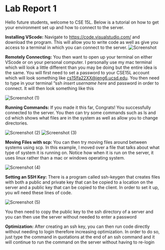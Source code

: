 # Lab Report 1 
Hello future students, welcome to CSE 15L. Below is a tutorial on how to get your environment set up and how to connect to the server.

**Installing VScode:**
Navigate to https://code.visualstudio.com/ and download the program. This will allow you to write code as well as give you access to a terminal in which you can connect to the server.
![Screenshot](https://user-images.githubusercontent.com/98442414/195953939-23fac949-ca6c-4118-a356-d9115784225c.png)

**Remotely Connecting:**
You then want to open up your terminal on either VScode or on your personal computer. I personally use my mac terminal which will look a little different than you may be doing but the entire idea is the same. You will first need to set a password to your CSE15L account which will look something like cs15lfa22XX@ieng6.ucsd.edu. You then need to type in your terminal “ssh *insert username here* and password in order to connect. It will then look something like this

![Screenshot (1)](https://user-images.githubusercontent.com/98442414/195954232-aec44372-f1c0-4537-b136-6c30af3980ed.png)

**Running Commands:**
If you made it this far, Congrats! You successfully connected to the server. You then can try some commands such as ls and cd which shows what files are in the system as well as allow you to change directories. 

![Screenshot (2)](https://user-images.githubusercontent.com/98442414/195954275-e5879537-63ac-4cb3-ba14-28a4c4686729.png)
![Screenshot (3)](https://user-images.githubusercontent.com/98442414/195954303-1f513be4-c65c-4a1b-9792-13d1253b85e2.png)

**Moving Files with scp:**
You can then try moving files around between systems using scp. In this example, I moved over a file that talks about what type of system it is running on. Notice how when it is run on the server, it uses linux rather than a mac or windows operating system. 

![Screenshot (4)](https://user-images.githubusercontent.com/98442414/195954375-def4a34f-9a86-4e26-ad79-cae51ae02e10.png)

**Setting an SSH Key:**
There is a program called ssh-keygen that creates files with both a public and private key that can be copied to a location on the server and a public key that can be copied to the client. In order to set it up, you wll need these lines of code.

![Screenshot (5)](https://user-images.githubusercontent.com/98442414/195954429-1410b578-1cb5-47d7-bb26-6ec989a9d465.png)

You then need to copy the public key to the ssh directory of a server and you can then use the server without needed to enter a password

**Optimization:**
After creating an ssh key, you can then run code directly without needing to login therefore increasing optimization. In order to do so, just type the command in quotations at the end of an ssh command and it will continue to run the command on the server without having to re-login
